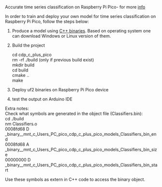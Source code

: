 Accurate time series classification on Raspberry Pi Pico-
for more [info](https://medium.com/@ivan_mitzev/accurate-time-series-classification-algorithm-on-raspberry-pi-pico-113a27523eac)  

In order to train and deploy your own model for time series classification on Raspberry Pi Pico, follow the steps below:  

1. Produce a model using [C++ binaries](https://github.com/naviveztim/CDP_C_plus_binaries). 
   Based on operating system one can download Windows or Linux version of them.  
2. Build the project

	cd cdp_c_plus_pico  
	rm -rf ./build (only if previous build exist)  
	mkdir build  
	cd build  
	cmake ..  
	make  

3. Deploy uf2 binaries on Raspberry Pi Pico device  
4. test the output on Arduino IDE  

Extra notes:  
Check what symbols are generated in the object file (Classifiers.bin):   
cd ./build  
nm  Classifiers.o  
0008fd68 D _binary__mnt_c_Users_PC_pico_cdp_c_plus_pico_models_Classifiers_bin_end  
0008fd68 A _binary__mnt_c_Users_PC_pico_cdp_c_plus_pico_models_Classifiers_bin_size  
00000000 D _binary__mnt_c_Users_PC_pico_cdp_c_plus_pico_models_Classifiers_bin_start  

Use these symbols as extern in C++ code to access the binary object.  
